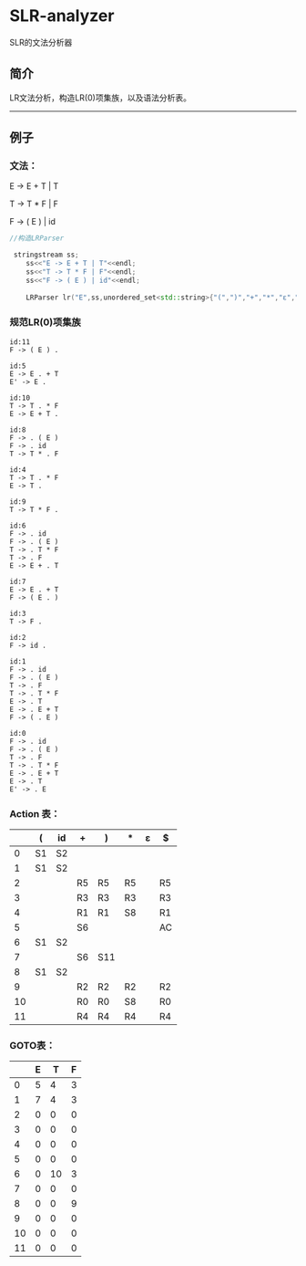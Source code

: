 # SLR-analyzer
SLR的文法分析器

## 简介
LR文法分析，构造LR(0)项集族，以及语法分析表。

--- 

## 例子
### 文法：
 E -> E + T | T

 T -> T * F | F

 F -> ( E ) | id

```cpp
//构造LRParser

 stringstream ss;
    ss<<"E -> E + T | T"<<endl;
    ss<<"T -> T * F | F"<<endl;
    ss<<"F -> ( E ) | id"<<endl;
    
    LRParser lr("E",ss,unordered_set<std::string>{"(",")","+","*","ε","id"});
```

### 规范LR(0)项集族
```
id:11
F -> ( E ) .

id:5
E -> E . + T 
E' -> E .

id:10
T -> T . * F 
E -> E + T .

id:8
F -> . ( E ) 
F -> . id 
T -> T * . F 

id:4
T -> T . * F 
E -> T .

id:9
T -> T * F .

id:6
F -> . id 
F -> . ( E ) 
T -> . T * F 
T -> . F 
E -> E + . T 

id:7
E -> E . + T 
F -> ( E . ) 

id:3
T -> F .

id:2
F -> id .

id:1
F -> . id 
F -> . ( E ) 
T -> . F 
T -> . T * F 
E -> . T 
E -> . E + T 
F -> ( . E ) 

id:0
F -> . id 
F -> . ( E ) 
T -> . F 
T -> . T * F 
E -> . E + T 
E -> . T 
E' -> . E 
```

### Action 表：

| | (| id| +| )| *| ε| $|
---|---|---|---|---|---|---|---|
0|S1| S2| | | | | | 
1|S1| S2| | | | | | 
2|| | R5| R5| R5| | R5| 
3|| | R3| R3| R3| | R3| 
4|| | R1| R1| S8| | R1| 
5|| | S6| | | | AC| 
6|S1| S2| | | | | | 
7|| | S6| S11| | | | 
8|S1| S2| | | | | | 
9|| | R2| R2| R2| | R2| 
10|| | R0| R0| S8| | R0| 
11|| | R4| R4| R4| | R4| 


### GOTO表：

| | E| T| F|
---|---|---|---|
0|5| 4| 3| 
1|7| 4| 3| 
2|0| 0| 0| 
3|0| 0| 0| 
4|0| 0| 0| 
5|0| 0| 0| 
6|0| 10| 3| 
7|0| 0| 0| 
8|0| 0| 9| 
9|0| 0| 0| 
10|0| 0| 0| 
11|0| 0| 0| 